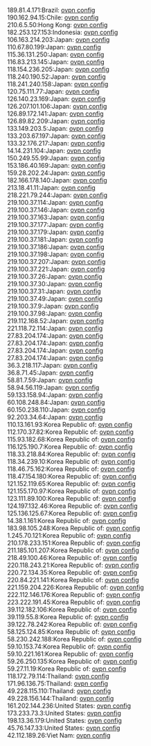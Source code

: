 189.81.4.171:Brazil: [ovpn config](vpn/189_81_4_171.ovpn)  
190.162.94.15:Chile: [ovpn config](vpn/190_162_94_15.ovpn)  
210.6.5.50:Hong Kong: [ovpn config](vpn/210_6_5_50.ovpn)  
182.253.127.153:Indonesia: [ovpn config](vpn/182_253_127_153.ovpn)  
106.163.214.203:Japan: [ovpn config](vpn/106_163_214_203.ovpn)  
110.67.80.199:Japan: [ovpn config](vpn/110_67_80_199.ovpn)  
115.36.131.250:Japan: [ovpn config](vpn/115_36_131_250.ovpn)  
116.83.213.145:Japan: [ovpn config](vpn/116_83_213_145.ovpn)  
118.154.236.205:Japan: [ovpn config](vpn/118_154_236_205.ovpn)  
118.240.190.52:Japan: [ovpn config](vpn/118_240_190_52.ovpn)  
118.241.240.158:Japan: [ovpn config](vpn/118_241_240_158.ovpn)  
120.75.111.77:Japan: [ovpn config](vpn/120_75_111_77.ovpn)  
126.140.23.169:Japan: [ovpn config](vpn/126_140_23_169.ovpn)  
126.207.101.106:Japan: [ovpn config](vpn/126_207_101_106.ovpn)  
126.89.172.141:Japan: [ovpn config](vpn/126_89_172_141.ovpn)  
126.89.82.209:Japan: [ovpn config](vpn/126_89_82_209.ovpn)  
133.149.203.5:Japan: [ovpn config](vpn/133_149_203_5.ovpn)  
133.203.67.197:Japan: [ovpn config](vpn/133_203_67_197.ovpn)  
133.32.176.217:Japan: [ovpn config](vpn/133_32_176_217.ovpn)  
14.14.231.104:Japan: [ovpn config](vpn/14_14_231_104.ovpn)  
150.249.55.99:Japan: [ovpn config](vpn/150_249_55_99.ovpn)  
153.186.40.169:Japan: [ovpn config](vpn/153_186_40_169.ovpn)  
159.28.202.24:Japan: [ovpn config](vpn/159_28_202_24.ovpn)  
182.166.178.140:Japan: [ovpn config](vpn/182_166_178_140.ovpn)  
213.18.41.11:Japan: [ovpn config](vpn/213_18_41_11.ovpn)  
218.221.79.244:Japan: [ovpn config](vpn/218_221_79_244.ovpn)  
219.100.37.114:Japan: [ovpn config](vpn/219_100_37_114.ovpn)  
219.100.37.146:Japan: [ovpn config](vpn/219_100_37_146.ovpn)  
219.100.37.163:Japan: [ovpn config](vpn/219_100_37_163.ovpn)  
219.100.37.177:Japan: [ovpn config](vpn/219_100_37_177.ovpn)  
219.100.37.179:Japan: [ovpn config](vpn/219_100_37_179.ovpn)  
219.100.37.181:Japan: [ovpn config](vpn/219_100_37_181.ovpn)  
219.100.37.186:Japan: [ovpn config](vpn/219_100_37_186.ovpn)  
219.100.37.198:Japan: [ovpn config](vpn/219_100_37_198.ovpn)  
219.100.37.207:Japan: [ovpn config](vpn/219_100_37_207.ovpn)  
219.100.37.221:Japan: [ovpn config](vpn/219_100_37_221.ovpn)  
219.100.37.26:Japan: [ovpn config](vpn/219_100_37_26.ovpn)  
219.100.37.30:Japan: [ovpn config](vpn/219_100_37_30.ovpn)  
219.100.37.31:Japan: [ovpn config](vpn/219_100_37_31.ovpn)  
219.100.37.49:Japan: [ovpn config](vpn/219_100_37_49.ovpn)  
219.100.37.9:Japan: [ovpn config](vpn/219_100_37_9.ovpn)  
219.100.37.98:Japan: [ovpn config](vpn/219_100_37_98.ovpn)  
219.112.168.52:Japan: [ovpn config](vpn/219_112_168_52.ovpn)  
221.118.72.114:Japan: [ovpn config](vpn/221_118_72_114.ovpn)  
27.83.204.174:Japan: [ovpn config](vpn/27_83_204_174.ovpn)  
27.83.204.174:Japan: [ovpn config](vpn/27_83_204_174.ovpn)  
27.83.204.174:Japan: [ovpn config](vpn/27_83_204_174.ovpn)  
27.83.204.174:Japan: [ovpn config](vpn/27_83_204_174.ovpn)  
36.3.218.117:Japan: [ovpn config](vpn/36_3_218_117.ovpn)  
36.8.71.45:Japan: [ovpn config](vpn/36_8_71_45.ovpn)  
58.81.7.59:Japan: [ovpn config](vpn/58_81_7_59.ovpn)  
58.94.56.119:Japan: [ovpn config](vpn/58_94_56_119.ovpn)  
59.133.158.94:Japan: [ovpn config](vpn/59_133_158_94.ovpn)  
60.108.248.84:Japan: [ovpn config](vpn/60_108_248_84.ovpn)  
60.150.238.110:Japan: [ovpn config](vpn/60_150_238_110.ovpn)  
92.203.34.64:Japan: [ovpn config](vpn/92_203_34_64.ovpn)  
110.13.161.93:Korea Republic of: [ovpn config](vpn/110_13_161_93.ovpn)  
112.170.37.82:Korea Republic of: [ovpn config](vpn/112_170_37_82.ovpn)  
115.93.182.68:Korea Republic of: [ovpn config](vpn/115_93_182_68.ovpn)  
116.125.190.7:Korea Republic of: [ovpn config](vpn/116_125_190_7.ovpn)  
118.33.218.84:Korea Republic of: [ovpn config](vpn/118_33_218_84.ovpn)  
118.34.239.10:Korea Republic of: [ovpn config](vpn/118_34_239_10.ovpn)  
118.46.75.162:Korea Republic of: [ovpn config](vpn/118_46_75_162.ovpn)  
118.47.154.180:Korea Republic of: [ovpn config](vpn/118_47_154_180.ovpn)  
121.152.119.65:Korea Republic of: [ovpn config](vpn/121_152_119_65.ovpn)  
121.155.170.97:Korea Republic of: [ovpn config](vpn/121_155_170_97.ovpn)  
123.111.89.100:Korea Republic of: [ovpn config](vpn/123_111_89_100.ovpn)  
124.197.132.46:Korea Republic of: [ovpn config](vpn/124_197_132_46.ovpn)  
125.136.125.67:Korea Republic of: [ovpn config](vpn/125_136_125_67.ovpn)  
14.38.1.161:Korea Republic of: [ovpn config](vpn/14_38_1_161.ovpn)  
183.98.105.248:Korea Republic of: [ovpn config](vpn/183_98_105_248.ovpn)  
1.245.70.121:Korea Republic of: [ovpn config](vpn/1_245_70_121.ovpn)  
210.178.233.151:Korea Republic of: [ovpn config](vpn/210_178_233_151.ovpn)  
211.185.101.207:Korea Republic of: [ovpn config](vpn/211_185_101_207.ovpn)  
218.49.100.46:Korea Republic of: [ovpn config](vpn/218_49_100_46.ovpn)  
220.118.243.21:Korea Republic of: [ovpn config](vpn/220_118_243_21.ovpn)  
220.72.134.35:Korea Republic of: [ovpn config](vpn/220_72_134_35.ovpn)  
220.84.221.141:Korea Republic of: [ovpn config](vpn/220_84_221_141.ovpn)  
221.159.204.226:Korea Republic of: [ovpn config](vpn/221_159_204_226.ovpn)  
222.112.146.176:Korea Republic of: [ovpn config](vpn/222_112_146_176.ovpn)  
223.222.191.45:Korea Republic of: [ovpn config](vpn/223_222_191_45.ovpn)  
39.112.182.106:Korea Republic of: [ovpn config](vpn/39_112_182_106.ovpn)  
39.119.55.8:Korea Republic of: [ovpn config](vpn/39_119_55_8.ovpn)  
39.122.78.242:Korea Republic of: [ovpn config](vpn/39_122_78_242.ovpn)  
58.125.124.85:Korea Republic of: [ovpn config](vpn/58_125_124_85.ovpn)  
58.230.242.188:Korea Republic of: [ovpn config](vpn/58_230_242_188.ovpn)  
59.10.153.74:Korea Republic of: [ovpn config](vpn/59_10_153_74.ovpn)  
59.10.221.161:Korea Republic of: [ovpn config](vpn/59_10_221_161.ovpn)  
59.26.250.135:Korea Republic of: [ovpn config](vpn/59_26_250_135.ovpn)  
59.27.11.19:Korea Republic of: [ovpn config](vpn/59_27_11_19.ovpn)  
118.172.79.114:Thailand: [ovpn config](vpn/118_172_79_114.ovpn)  
171.96.136.75:Thailand: [ovpn config](vpn/171_96_136_75.ovpn)  
49.228.115.110:Thailand: [ovpn config](vpn/49_228_115_110.ovpn)  
49.228.156.144:Thailand: [ovpn config](vpn/49_228_156_144.ovpn)  
161.202.144.236:United States: [ovpn config](vpn/161_202_144_236.ovpn)  
173.233.73.3:United States: [ovpn config](vpn/173_233_73_3.ovpn)  
198.13.36.179:United States: [ovpn config](vpn/198_13_36_179.ovpn)  
45.76.147.33:United States: [ovpn config](vpn/45_76_147_33.ovpn)  
42.112.189.26:Viet Nam: [ovpn config](vpn/42_112_189_26.ovpn)  

